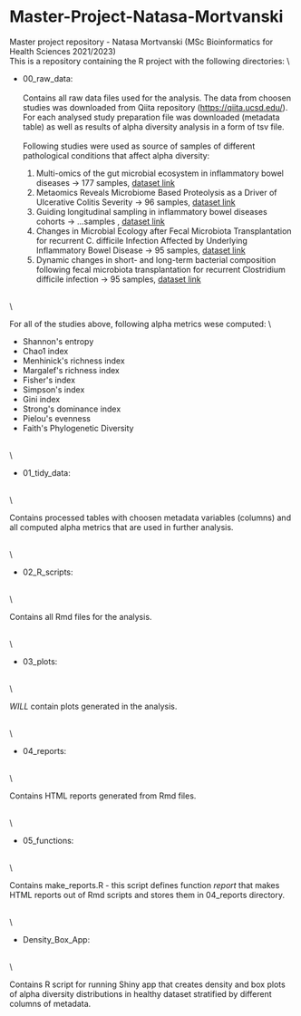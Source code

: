 # Master-Project-Natasa-Mortvanski
Master project repository - Natasa Mortvanski (MSc Bioinformatics for Health Sciences 2021/2023) 
\
This is a repository containing the R project with the following directories: 
\
* 00_raw_data: 
\
\
  Contains all raw data files used for the analysis. The data from choosen studies was downloaded 
  from Qiita repository (https://qiita.ucsd.edu/). For each analysed study preparation file was 
  downloaded (metadata table) as well as results of alpha diversity analysis in a form of tsv file.
 \
 \
  Following studies were used as source of samples of different pathological conditions that affect 
  alpha diversity:

    1. Multi-omics of the gut microbial ecosystem in inflammatory bowel diseases -> 177 samples, [dataset link](https://qiita.ucsd.edu/study/description/11484)
    2. Metaomics Reveals Microbiome Based Proteolysis as a Driver of Ulcerative Colitis Severity -> 96 samples, [dataset link](https://qiita.ucsd.edu/study/description/11549)
    3. Guiding longitudinal sampling in inflammatory bowel diseases cohorts -> ...samples , [dataset link](https://qiita.ucsd.edu/study/description/2538#)
    4. Changes in Microbial Ecology after Fecal Microbiota Transplantation for recurrent C. difficile Infection Affected by Underlying Inflammatory Bowel Disease -> 95 samples, [dataset link](https://qiita.ucsd.edu/study/description/10057)
    5. Dynamic changes in short- and long-term bacterial composition following fecal microbiota transplantation for recurrent Clostridium difficile infection -> 95 samples, [dataset link](https://qiita.ucsd.edu/study/description/1924)

\
\

  For all of the studies above, following alpha metrics wese computed:
  \
  * Shannon's entropy
  * Chao1 index
  * Menhinick's richness index
  * Margalef's richness index
  * Fisher's index
  * Simpson's index
  * Gini index
  * Strong's dominance index
  * Pielou's evenness
  * Faith's Phylogenetic Diversity

\
\

* 01_tidy_data: 

\
\

  Contains processed tables with choosen metadata variables (columns) and all computed alpha metrics that
  are used in further analysis.

\
\

* 02_R_scripts: 

\
\

  Contains all Rmd files for the analysis. 

\
\

* 03_plots: 

\
\

  *WILL* contain plots generated in the analysis.
  
\
\

* 04_reports: 

\
\

  Contains HTML reports generated from Rmd files.
  
\
\

* 05_functions: 

\
\

  Contains make_reports.R - this script defines function *report* that makes HTML reports out of Rmd scripts 
    and stores them in 04_reports directory.
    
\
\

* Density_Box_App: 

\
\

  Contains R script for running Shiny app that creates density and box plots of alpha diversity distributions 
  in healthy dataset stratified by different columns of metadata.
